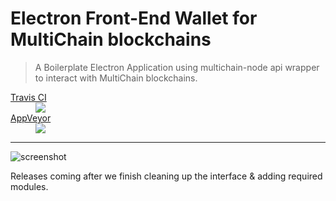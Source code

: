 # Electron Front-End Wallet for MultiChain blockchains

>  A Boilerplate Electron Application using multichain-node api wrapper to interact with MultiChain blockchains.
>   


<dl><a href="https://travis-ci.org/unibitlabs/electron-multichain-framework/branches">
  <dt>Travis CI</dt></a>
  <dd><img src="https://travis-ci.org/unibitlabs/electron-multichain-framework.svg?branch=master"></dd>
  <a href="https://ci.appveyor.com/project/Roy/electron-multichain-framework">
    <dt>AppVeyor</dt></a>
  <dd><img src="https://ci.appveyor.com/api/projects/status/c0ktjf99cqm19f3m?svg=true"></dd>
</dl>

***

![screenshot](https://image.ibb.co/dfZUF7/demo_mc.png "Screenshot")

Releases coming after we finish cleaning up the interface & adding required modules.
